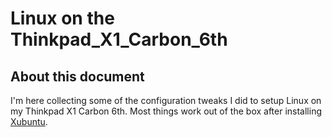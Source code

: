 # Linux on the Thinkpad_X1_Carbon_6th
## About this document
I'm here collecting some of the configuration tweaks I did to setup Linux on my Thinkpad X1 Carbon 6th. Most things work out of the box after installing [Xubuntu](https://xubuntu.org/).
